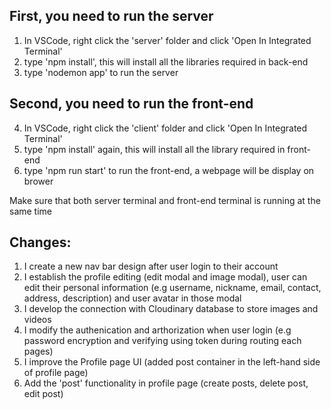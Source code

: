First, you need to run the server
-----------------------------------------------------------------------------------
1. In VSCode, right click the 'server' folder and click 'Open In Integrated Terminal'
2. type 'npm install', this will install all the libraries required in back-end
3. type 'nodemon app' to run the server


Second, you need to run the front-end
-----------------------------------------------------------------------------------
4. In VSCode, right click the 'client' folder and click 'Open In Integrated Terminal'
5. type 'npm install' again, this will install all the library required in front-end
6. type 'npm run start' to run the front-end, a webpage will be display on brower

Make sure that both server terminal and front-end terminal is running at the same time

Changes:
-----------------------------------------------------------------------------------
1. I create a new nav bar design after user login to their account
2. I establish the profile editing (edit modal and image modal), user can edit their personal information (e.g username, nickname, email, contact, address, description) and user avatar in those modal
3. I develop the connection with Cloudinary database to store images and videos
4. I modify the authenication and arthorization when user login (e.g password encryption and verifying using token during routing each pages)
5. I improve the Profile page UI (added post container in the left-hand side of profile page) 
6. Add the 'post' functionality in profile page (create posts, delete post, edit post)